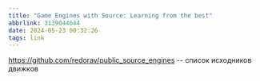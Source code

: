 ```yaml
---
title: "Game Engines with Source: Learning from the best"
abbrlink: 3139044644
date: 2024-05-23 00:32:26
tags: link
---
```


https://github.com/redorav/public_source_engines -- список исходников движков
